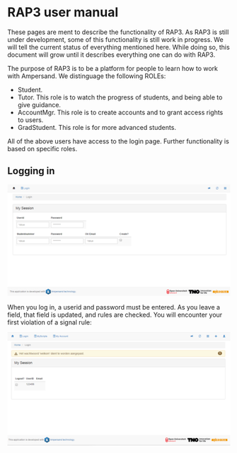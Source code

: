 # RAP3 user manual

These pages are ment to describe the functionality of RAP3. As RAP3 is still under development, some of this functionality is still work in progress. We will tell the current status of everything mentioned here. While doing so, this document will grow until it describes everything one can do with RAP3.

The purpose of RAP3 is to be a platform for people to learn how to work with Ampersand. We distinguage the following ROLEs:

* Student. 
* Tutor. This role is to watch the progress of students, and being able to give guidance.
* AccountMgr. This role is to create accounts and to grant access rights to users.
* GradStudent. This role is for more advanced students.

All of the above users have access to the login page. Further functionality is based on specific roles.

## Logging in

![](/assets/LogIn.png)

When you log in, a userid and password must be entered. As you leave a field, that field is updated, and rules are checked. You will encounter your first violation of a signal rule:

![](/assets/Login2.png)

